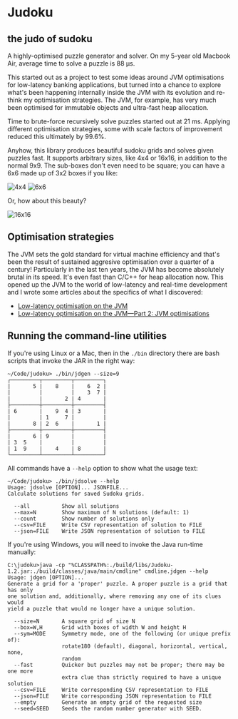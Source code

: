 # Judoku
## the judo of sudoku

A highly-optimised puzzle generator and solver. On my 5-year old Macbook Air, average time to solve a puzzle is 88 µs.

This started out as a project to test some ideas around JVM optimisations for low-latency banking applications, but turned into a chance to explore what's been happening internally inside the JVM with its evolution and re-think my optimisation strategies. The JVM, for example, has very much been optimised for immutable objects and ultra-fast heap allocation.

Time to brute-force recursively solve puzzles started out at 21 ms. Applying different optimisation strategies, some with scale factors of improvement reduced this ultimately by 99.6%.

Anyhow, this library produces beautiful sudoku grids and solves given puzzles fast. It supports arbitrary sizes,
like 4x4 or 16x16, in addition to the normal 9x9. The sub-boxes don't even need to be square; you can have a 6x6 made up of 3x2 boxes if you like:

![4x4](https://i.imgur.com/l2uHIKX.png)
![6x6](https://i.imgur.com/zIxxBzf.png)

Or, how about this beauty?

![16x16](https://i.imgur.com/40Z018O.png)

## Optimisation strategies

The JVM sets the gold standard for virtual machine efficiency and that's been the result of sustained aggresive optimisation over a quarter of a century! Particularly in the last ten years, the JVM has become absolutely brutal in its speed. It's even fast than C/C++ for heap allocation now. This opened up the JVM to the world of low-latency and real-time development and I wrote some articles about the specifics of what I discovered:

- [Low-latency optimisation on the JVM](https://www.linkedin.com/pulse/low-latency-optimisation-jvm-steve-ball/)
- [Low-latency optimisation on the JVM—Part 2: JVM optimisations](https://www.linkedin.com/pulse/low-latency-optimisation-jvmpart-2-jvm-optimisations-steve-ball/)

## Running the command-line utilities

If you're using Linux or a Mac, then in the `./bin` directory there are bash scripts that invoke the JAR in the right way:

```
~/Code/judoku> ./bin/jdgen --size=9
┌─────────┬─────────┬─────────┐
|       5 |    8    |    6  2 |
|         |         |    3  7 |
|         |       2 | 4       |
├─────────┼─────────┼─────────┤
| 6       |    9  4 | 3       |
|         | 1     7 |         |
|       8 | 2  6    |       1 |
├─────────┼─────────┼─────────┤
|       6 | 9       |         |
| 3  5    |         |         |
| 1  9    |    4    | 8       |
└─────────┴─────────┴─────────┘
```

All commands have a `--help` option to show what the usage text:

```
~/Code/judoku> ./bin/jdsolve --help
Usage: jdsolve [OPTION]... JSONFILE...
Calculate solutions for saved Sudoku grids.

  --all          Show all solutions
  --max=N        Show maximum of N solutions (default: 1)
  --count        Show number of solutions only
  --csv=FILE     Write CSV representation of solution to FILE
  --json=FILE    Write JSON representation of solution to FILE
```

If you're using Windows, you will need to invoke the Java run-time manually:

```
C:\judoku>java -cp "%CLASSPATH%:./build/libs/Judoku-1.2.jar:./build/classes/java/main/cmdline" cmdline.jdgen --help
Usage: jdgen [OPTION]...
Generate a grid for a 'proper' puzzle. A proper puzzle is a grid that has only
one solution and, additionally, where removing any one of its clues would
yield a puzzle that would no longer have a unique solution.

  --size=N       A square grid of size N
  --box=W,H      Grid with boxes of width W and height H
  --sym=MODE     Symmetry mode, one of the following (or unique prefix of):
                 rotate180 (default), diagonal, horizontal, vertical, none,
                 random
  --fast         Quicker but puzzles may not be proper; there may be one more
                 extra clue than strictly required to have a unique solution
  --csv=FILE     Write corresponding CSV representation to FILE
  --json=FILE    Write corresponding JSON representation to FILE
  --empty        Generate an empty grid of the requested size
  --seed=SEED    Seeds the random number generator with SEED.
```
